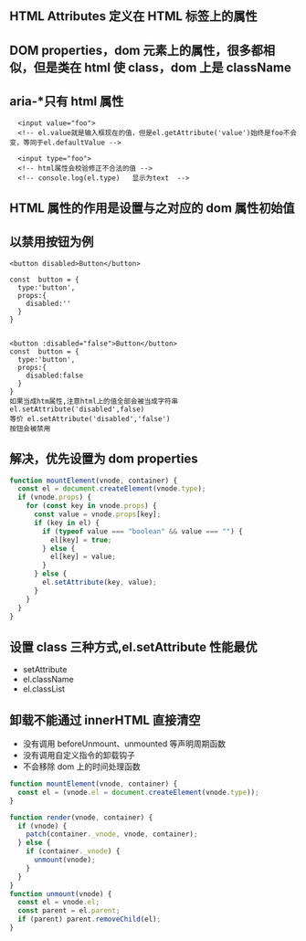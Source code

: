 ## HTML Attributes 定义在 HTML 标签上的属性

## DOM properties，dom 元素上的属性，很多都相似，但是类在 html 使 class，dom 上是 className

## aria-\*只有 html 属性

```
  <input value="foo">
  <!-- el.value就是输入框现在的值，但是el.getAttribute('value')始终是foo不会变，等同于el.defaultValue -->

  <input type="foo">
  <!-- html属性会校验修正不合法的值 -->
  <!-- console.log(el.type)   显示为text  -->
```

## HTML 属性的作用是设置与之对应的 dom 属性初始值

## 以禁用按钮为例

```
<button disabled>Button</button>

const  button = {
  type:'button',
  props:{
    disabled:''
  }
}


<button :disabled="false">Button</button>
const  button = {
  type:'button',
  props:{
    disabled:false
  }
}
如果当成htm属性,注意html上的值全部会被当成字符串
el.setAttribute('disabled',false)
等价 el.setAttribute('disabled','false')
按钮会被禁用
```

## 解决，优先设置为 dom properties

```js
function mountElement(vnode, container) {
  const el = document.createElement(vnode.type);
  if (vnode.props) {
    for (const key in vnode.props) {
      const value = vnode.props[key];
      if (key in el) {
        if (typeof value === "boolean" && value === "") {
          el[key] = true;
        } else {
          el[key] = value;
        }
      } else {
        el.setAttribute(key, value);
      }
    }
  }
}
```

## 设置 class 三种方式,el.setAttribute 性能最优

- setAttribute
- el.className
- el.classList

## 卸载不能通过 innerHTML 直接清空

- 没有调用 beforeUnmount、unmounted 等声明周期函数
- 没有调用自定义指令的卸载钩子
- 不会移除 dom 上的时间处理函数

```js
function mountElement(vnode, container) {
  const el = (vnode.el = document.createElement(vnode.type));
}

function render(vnode, container) {
  if (vnode) {
    patch(container._vnode, vnode, container);
  } else {
    if (container._vnode) {
      unmount(vnode);
    }
  }
}
function unmount(vnode) {
  const el = vnode.el;
  const parent = el.parent;
  if (parent) parent.removeChild(el);
}
```
